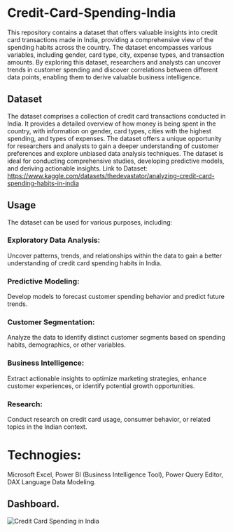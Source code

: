 # Credit-Card-Spending-India

This repository contains a dataset that offers valuable insights into credit card transactions made in India, providing a comprehensive view of the spending habits across the country. 
The dataset encompasses various variables, including gender, card type, city, expense types, and transaction amounts. By exploring this dataset, researchers and analysts can uncover trends 
in customer spending and discover correlations between different data points, enabling them to derive valuable business intelligence.

## Dataset
The dataset comprises a collection of credit card transactions conducted in India. It provides a detailed overview of how money is being spent in the country, with information on gender, 
card types, cities with the highest spending, and types of expenses. The dataset offers a unique opportunity for researchers and analysts to gain a deeper understanding of customer preferences 
and explore unbiased data analysis techniques. The dataset is ideal for conducting comprehensive studies, developing predictive models, and deriving actionable insights.
Link to Dataset: https://www.kaggle.com/datasets/thedevastator/analyzing-credit-card-spending-habits-in-india

## Usage
The dataset can be used for various purposes, including:

### Exploratory Data Analysis: 
Uncover patterns, trends, and relationships within the data to gain a better understanding of credit card spending habits in India.
### Predictive Modeling: 
Develop models to forecast customer spending behavior and predict future trends.
### Customer Segmentation: 
Analyze the data to identify distinct customer segments based on spending habits, demographics, or other variables.
### Business Intelligence: 
Extract actionable insights to optimize marketing strategies, enhance customer experiences, or identify potential growth opportunities.
### Research: 
Conduct research on credit card usage, consumer behavior, or related topics in the Indian context.

# Technogies:
Microsoft Excel, Power BI (Business Intelligence Tool), Power Query Editor, DAX Language Data Modeling.

## Dashboard.

![Credit Card Spending in India](https://github.com/user-attachments/assets/1d89f70c-77c8-45e1-9933-0e920e517d69)

